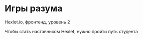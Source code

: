 # Игры разума
Hexlet.io, фронтенд, уровень 2

Чтобы стать наставником Hexlet, нужно пройти путь студента